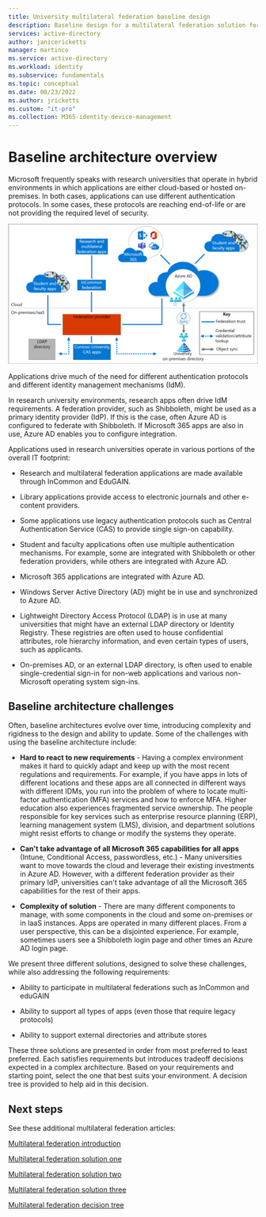 ```yaml
---
title: University multilateral federation baseline design
description: Baseline design for a multilateral federation solution for universities.
services: active-directory
author: janicericketts
manager: martinco
ms.service: active-directory
ms.workload: identity
ms.subservice: fundamentals
ms.topic: conceptual
ms.date: 08/23/2022
ms.author: jricketts
ms.custom: "it-pro"
ms.collection: M365-identity-device-management
---
```


# Baseline architecture overview

Microsoft frequently speaks with research universities that operate in hybrid environments in which applications are either cloud-based or hosted on-premises. In both cases, applications can use different authentication protocols. In some cases, these protocols are reaching end-of-life or are not providing the required level of security.

[![Diagram showing a baseline architecture typical to secondary education environments. The diagram is separated into the cloud-based and on-premises-based areas, the trust, synchronization, and credential validation paths.](media/multilateral-federation-baseline/typical-baseline-environment.png)](media/multilateral-federation-baseline/typical-baseline-environment.png#lightbox)

Applications drive much of the need for different authentication protocols and different identity management mechanisms (IdM).

In research university environments, research apps often drive IdM requirements. A federation provider, such as Shibboleth, might be used as a primary identity provider (IdP). If this is the case, often Azure AD is configured to federate with Shibboleth. If Microsoft 365 apps are also in use, Azure AD enables you to configure integration.

Applications used in research universities operate in various portions of the overall IT footprint:

* Research and multilateral federation applications are made available through InCommon and EduGAIN.

* Library applications provide access to electronic journals and other e-content providers.

* Some applications use legacy authentication protocols such as Central Authentication Service (CAS) to provide single sign-on capability.

* Student and faculty applications often use multiple authentication mechanisms. For example, some are integrated with Shibboleth or other federation providers, while others are integrated with Azure AD.

* Microsoft 365 applications are integrated with Azure AD.

* Windows Server Active Directory (AD) might be in use and synchronized to Azure AD.

* Lightweight Directory Access Protocol (LDAP) is in use at many universities that might have an external LDAP directory or Identity Registry. These registries are often used to house confidential attributes, role hierarchy information, and even certain types of users, such as applicants. 

* On-premises AD, or an external LDAP directory, is often used to enable single-credential sign-in for non-web applications and various non-Microsoft operating system sign-ins. 

## Baseline architecture challenges

Often, baseline architectures evolve over time, introducing complexity and rigidness to the design and ability to update. Some of the challenges with using the baseline architecture include:

* **Hard to react to new requirements** - Having a complex environment makes it hard to quickly adapt and keep up with the most recent regulations and requirements. For example, if you have apps in lots of different locations and these apps are all connected in different ways with different IDMs, you run into the problem of where to locate multi-factor authentication (MFA) services and how to enforce MFA. Higher education also experiences fragmented service ownership. The people responsible for key services such as enterprise resource planning (ERP), learning management system (LMS), division, and department solutions might resist efforts to change or modify the systems they operate.

* **Can't take advantage of all Microsoft 365 capabilities for all apps** (Intune, Conditional Access, passwordless, etc.) - Many universities want to move towards the cloud and leverage their existing investments in Azure AD. However, with a different federation provider as their primary IdP, universities can't take advantage of all the Microsoft 365 capabilities for the rest of their apps.

* **Complexity of solution** - There are many different components to manage, with some components in the cloud and some on-premises or in IaaS instances. Apps are operated in many different places. From a user perspective, this can be a disjointed experience. For example, sometimes users see a Shibboleth login page and other times an Azure AD login page.

We present three different solutions, designed to solve these challenges, while also addressing the following requirements:

* Ability to participate in multilateral federations such as InCommon and eduGAIN

* Ability to support all types of apps (even those that require legacy protocols)

* Ability to support external directories and attribute stores

These three solutions are presented in order from most preferred to least preferred. Each satisfies requirements but introduces tradeoff decisions expected in a complex architecture. Based on your requirements and starting point, select the one that best suits your environment. A decision tree is provided to help aid in this decision.

## Next steps

See these additional multilateral federation articles:

[Multilateral federation introduction](multilateral-federation-introduction.md)

[Multilateral federation solution one](multilateral-federation-solution-one.md)

[Multilateral federation solution two](multilateral-federation-solution-two.md)

[Multilateral federation solution three](multilateral-federation-solution-three.md)

[Multilateral federation decision tree](multilateral-federation-decision-tree.md)